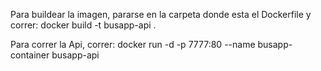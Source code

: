 

Para buildear la imagen, pararse en la carpeta donde esta el Dockerfile y correr:
docker build -t busapp-api .


Para correr la Api, correr:
docker run -d -p 7777:80 --name busapp-container busapp-api
